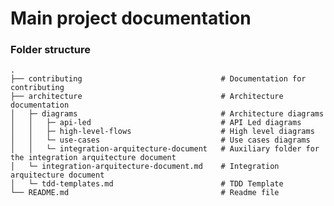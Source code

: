 # Main project documentation

### Folder structure
    .
    ├── contributing                               # Documentation for contributing
    ├── architecture                               # Architecture documentation
    │   ├─ diagrams                                # Architecture diagrams
    │   │   ├─ api-led                             # API Led diagrams
    │   │   ├─ high-level-flows                    # High level diagrams
    │   │   └─ use-cases                           # Use cases diagrams
    │   │   └─ integration-arquitecture-document   # Auxiliary folder for the integration arquitecture document
    │   └─ integration-arquitecture-document.md    # Integration arquitecture document
    │   └─ tdd-templates.md                        # TDD Template 
    └── README.md                                  # Readme file

